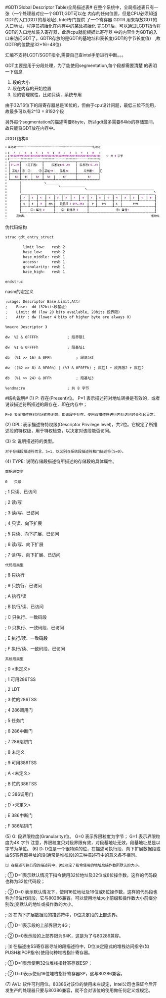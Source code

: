 #GDT(Global Descriptor Table)全局描述表#
在整个系统中，全局描述表只有一张（一个处理器对应一个GDT),GDT可以在
内存的任何位置，但是CPU必须知道GDT的入口(GDT的基地址), Intel专门提供
了一个寄存器 GDTR 用来存放GDT的入口地址，程序员初始化在内存中的某处初始化
完GDT后，可以通过LGDT指令将GDT的入口地址装入寄存器，此后cpu就能根据此寄存器
中的内容作为GDT的入口来访问GDT了。GDTR存放的是GDT的基地址和表长度(GDT的字节长度值）
,故 GDTR的位数是32+16=48位)

汇编不支持LGDT/SGDT指令,需要自己查intel手册进行中断。。。

GDT主要是用于分段处理，为了能使用segmentation,每个段都需要清楚
的表明一下信息
1. 段的大小
2. 段在内存的开始位置
3. 段的管理属性，比如只读，系统专用

由于32/16位下的段寄存器总是16位的，但由于cpu设计问题，最低三位不能用，故最多可以有2^13 = 8192个段

另外每个segmentation的描述需要8byte，所以gdt最多需要64kb的存储空间，故只能将GDT放在内存中。

#GDT结构#

![GDT arch](img/GDT.gif)

伪代码结构
```
struc gdt_entry_struct

        limit_low:   resb 2
        base_low:    resb 2
        base_middle: resb 1
        access:      resb 1
        granularity: resb 1
        base_high:   resb 1

endstruc
```

nasm的宏定义
```
;usage: Descriptor Base,Limit,Attr
;    Base:  dd (32bits段基址)
;    Limit: dd (low 20 bits available, 20bits 段界限)
;    Attr : dw (lower 4 bits of higher byte are always 0)

%macro Descriptor 3

dw	%2 & 0FFFFh				; 段界限1

dw	%1 & 0FFFFh				; 段基址1

db	(%1 >> 16) & 0FFh			; 段基址2

dw	((%2 >> 8) & 0F00h) | (%3 & 0F0FFh)	; 属性1 + 段界限2 + 属性2

db	(%1 >> 24) & 0FFh			; 段基址3

%endmacro 					; 共 8 字节
```

#结构说明#
(1) P:    存在(Present)位。
    P=1 表示描述符对地址转换是有效的，或者说该描述符所描述的段存在，即在内存中；

    P=0 表示描述符对地址转换无效，即该段不存在。使用该描述符进行内存访问时会引起异常。

(2) DPL:  表示描述符特权级(Descriptor Privilege level)，共2位。它规定了所描述段的特权级，用于特权检查，以决定对该段能否访问。 

(3) S:   说明描述符的类型。

    对于存储段描述符而言，S=1，以区别与系统段描述符和门描述符(S=0)。 

(4) TYPE: 说明存储段描述符所描述的存储段的具体属性。

	数据段类型

	0	只读 

;	1	只读、已访问 

;	2	读/写 

;	3	读/写、已访问 

;	4	只读、向下扩展 

;	5	只读、向下扩展、已访问 

;	6	读/写、向下扩展 

;	7	读/写、向下扩展、已访问 


	代码段类型

;	8	只执行 

;	9	只执行、已访问 

;	A	执行/读 

;	B	执行/读、已访问 

;	C	只执行、一致码段 

;	D	只执行、一致码段、已访问 

;	E	执行/读、一致码段 

;	F	执行/读、一致码段、已访问 


	系统段类型	

;	0	<未定义>

;	1	可用286TSS

;	2	LDT

;	3	忙的286TSS

;	4	286调用门

;	5	任务门

;	6	286中断门

;	7	286陷阱门

;	8	未定义

;	9	可用386TSS

;	A	<未定义>

;	B	忙的386TSS

;	C	386调用门

;	D	<未定义>

;	E	386中断门

;	F	386陷阱门

(5) G:    段界限粒度(Granularity)位。
    G=0 表示界限粒度为字节；
    G=1 表示界限粒度为4K 字节
    注意，界限粒度只对段界限有效，对段基地址无效，段基地址总是以字节为单位。 
(6) D:    D位是一个很特殊的位，在描述可执行段、向下扩展数据段或由SS寄存器寻址的段(通常是堆栈段)的三种描述符中的意义各不相同。 

    ⑴ 在描述可执行段的描述符中，D位决定了指令使用的地址及操作数所默认的大小。

;	① D=1表示默认情况下指令使用32位地址及32位或8位操作数，这样的代码段也称为32位代码段；

;	② D=0 表示默认情况下，使用16位地址及16位或8位操作数，这样的代码段也称为16位代码段，它与80286兼容。可以使用地址大小前缀和操作数大小前缀分别改;变默认的地址或操作数的大小。 

;           ⑵ 在向下扩展数据段的描述符中，D位决定段的上部边界。

;	① D=1表示段的上部界限为4G；

;	② D=0表示段的上部界限为64K，这是为了与80286兼容。 

;           ⑶ 在描述由SS寄存器寻址的段描述符中，D位决定隐式的堆栈访问指令(如PUSH和POP指令)使用何种堆栈指针寄存器。

;	① D=1表示使用32位堆栈指针寄存器ESP；

;	② D=0表示使用16位堆栈指针寄存器SP，这与80286兼容。 

 (7) AVL:  软件可利用位。80386对该位的使用未左规定，Intel公司也保证今后开发生产的处理器只要与80386兼容，就不会对该位的使用做任何定义或规定。 
